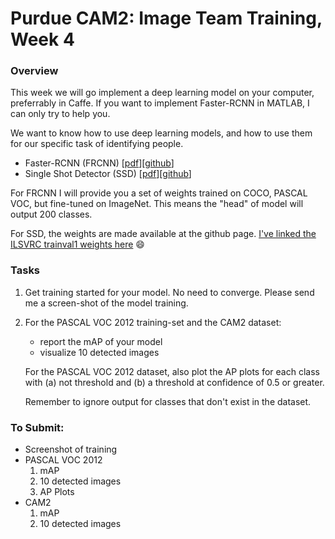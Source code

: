 # Purdue CAM2: Image Team Training, Week 4

### Overview

This week we will go implement a deep learning model on your computer, preferrably in Caffe. If you want to implement Faster-RCNN in MATLAB, I can only try to help you.

We want to know how to use deep learning models, and how to use them for our specific task of identifying people.

- Faster-RCNN (FRCNN) \[[pdf](https://arxiv.org/abs/1506.01497)\]\[[github](https://github.com/rbgirshick/py-faster-rcnn)\]
- Single Shot Detector (SSD) \[[pdf](https://arxiv.org/abs/1512.02325)\]\[[github](https://github.com/weiliu89/caffe/tree/ssd)\]

For FRCNN I will provide you a set of weights trained on COCO, PASCAL VOC, but fine-tuned on ImageNet. This means the "head" of model will output 200 classes.

For SSD, the weights are made available at the github page. [I've linked the ILSVRC trainval1 weights here](https://drive.google.com/open?id=0BzKzrI_SkD1_a2NKQ2d1d043VXM) :smile:

### Tasks

1. Get training started for your model. No need to converge. Please send me a screen-shot of the model training.

2. For the PASCAL VOC 2012 training-set and the CAM2 dataset:
   - report the mAP of your model
   - visualize 10 detected images

   For the PASCAL VOC 2012 dataset, also plot the AP plots for each class with (a) not threshold and (b) a threshold at confidence of 0.5 or greater.

   Remember to ignore output for classes that don't exist in the dataset.

### To Submit:
- Screenshot of training
- PASCAL VOC 2012
    1. mAP
    2. 10 detected images
    3. AP Plots
- CAM2
    1. mAP
    2. 10 detected images
